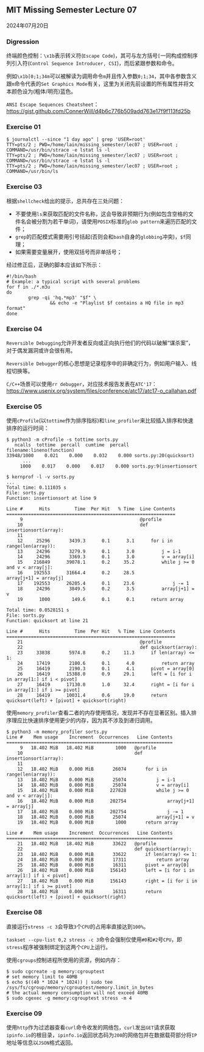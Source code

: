 ## MIT Missing Semester Lecture 07

2024年07月20日

### Digression

终端颜色控制：`\x1b`表示转义符(`Escape Code`)，其可与左方括号`[`一同构成控制序列引入符(`Control Sequence Introducer, CSI`)，而后紧跟参数和命令。

例如`\x1b[0;1;34m`可以被解读为调用命令`m`并且传入参数`0;1;34`，其中各参数含义跟`m`命令代表的`Set Graphics Mode`有关，这里为关闭先前设置的所有属性并将文本颜色设为(粗体/明亮)蓝色。

`ANSI Escape Sequences Cheatsheet`：https://gist.github.com/ConnerWill/d4b6c776b509add763e17f9f113fd25b

### Exercise 01

```shell
$ journalctl --since "1 day ago" | grep 'USER=root'
TTY=pts/2 ; PWD=/home/lain/missing_semester/lec07 ; USER=root ; COMMAND=/usr/bin/strace -e lstat ls -l
TTY=pts/2 ; PWD=/home/lain/missing_semester/lec07 ; USER=root ; COMMAND=/usr/bin/strace -e lstat ls -l
TTY=pts/2 ; PWD=/home/lain/missing_semester/lec07 ; USER=root ; COMMAND=/usr/bin/ls
```

### Exercise 03

根据`shellcheck`给出的提示，总共存在三处问题：

- 不要使用`ls`来获取匹配的文件名称，这会导致非预期行为(例如包含空格的文件名会被分割为若干单词)，请使用`POSIX`标准的`glob pattern`来遍历匹配的文件；
- `grep`的匹配模式需要用引号括起(否则会和`bash`自身的`globbing`冲突)，`$f`同理；
- 如果需要变量展开，使用双括号而非单括号；

经过修正后，正确的脚本应该如下所示：

```shell
#!/bin/bash
# Example: a typical script with several problems
for f in ./*.m3u
do
        grep -qi 'hq.*mp3' "$f" \
                && echo -e "Playlist $f contains a HQ file in mp3 format"
done
```

### Exercise 04

`Reversible Debugging`允许开发者反向或正向执行他们的代码以破解“谋杀案”，对于偶发漏洞或许会很有用。

`Reversible Debugger`的核心思想是记录程序中的非确定行为，例如用户输入、线程切换等。

`C/C++`场景可以使用`rr debugger`，对应技术报告发表在`ATC'17`：https://www.usenix.org/system/files/conference/atc17/atc17-o_callahan.pdf

### Exercise 05

使用`cProfile`(以`tottime`作为排序指标)和`line_profiler`来比较插入排序和快速排序的运行时间：

```shell
$ python3 -m cProfile -s tottime sorts.py
   ncalls  tottime  percall  cumtime  percall filename:lineno(function)
33948/1000    0.021    0.000    0.032    0.000 sorts.py:20(quicksort)
      ...
     1000    0.017    0.000    0.017    0.000 sorts.py:9(insertionsort

$ kernprof -l -v sorts.py
...
Total time: 0.111035 s
File: sorts.py
Function: insertionsort at line 9

Line #      Hits         Time  Per Hit   % Time  Line Contents
==============================================================
     9                                           @profile
    10                                           def insertionsort(array):
    11
    12     25296       3439.3      0.1      3.1      for i in range(len(array)):
    13     24296       3279.9      0.1      3.0          j = i-1
    14     24296       3369.3      0.1      3.0          v = array[i]
    15    216849      39078.1      0.2     35.2          while j >= 0 and v < array[j]:
    16    192553      31664.4      0.2     28.5              array[j+1] = array[j]
    17    192553      26205.4      0.1     23.6              j -= 1
    18     24296       3849.5      0.2      3.5          array[j+1] = v
    19      1000        149.6      0.1      0.1      return array

Total time: 0.0528151 s
File: sorts.py
Function: quicksort at line 21

Line #      Hits         Time  Per Hit   % Time  Line Contents
==============================================================
    21                                           @profile
    22                                           def quicksort(array):
    23     33838       5974.8      0.2     11.3      if len(array) <= 1:
    24     17419       2100.6      0.1      4.0          return array
    25     16419       2190.3      0.1      4.1      pivot = array[0]
    26     16419      15388.0      0.9     29.1      left = [i for i in array[1:] if i < pivot]
    27     16419      17130.0      1.0     32.4      right = [i for i in array[1:] if i >= pivot]
    28     16419      10031.4      0.6     19.0      return quicksort(left) + [pivot] + quicksort(right)
```

使用`memory_profiler`查看二者的内存使用情况，发现并不存在显著区别。插入排序理应比快速排序使用更少的内存，因为其不涉及到递归调用。

```shell
$ python3 -m memory_profiler sorts.py
Line #    Mem usage    Increment  Occurrences   Line Contents
=============================================================
     9   18.402 MiB   18.402 MiB        1000   @profile
    10                                         def insertionsort(array):
    11
    12   18.402 MiB    0.000 MiB       26074       for i in range(len(array)):
    13   18.402 MiB    0.000 MiB       25074           j = i-1
    14   18.402 MiB    0.000 MiB       25074           v = array[i]
    15   18.402 MiB    0.000 MiB      227828           while j >= 0 and v < array[j]:
    16   18.402 MiB    0.000 MiB      202754               array[j+1] = array[j]
    17   18.402 MiB    0.000 MiB      202754               j -= 1
    18   18.402 MiB    0.000 MiB       25074           array[j+1] = v
    19   18.402 MiB    0.000 MiB        1000       return array

Line #    Mem usage    Increment  Occurrences   Line Contents
=============================================================
    21   18.402 MiB   18.402 MiB       33622   @profile
    22                                         def quicksort(array):
    23   18.402 MiB    0.000 MiB       33622       if len(array) <= 1:
    24   18.402 MiB    0.000 MiB       17311           return array
    25   18.402 MiB    0.000 MiB       16311       pivot = array[0]
    26   18.402 MiB    0.000 MiB      156143       left = [i for i in array[1:] if i < pivot]
    27   18.402 MiB    0.000 MiB      156143       right = [i for i in array[1:] if i >= pivot]
    28   18.402 MiB    0.000 MiB       16311       return quicksort(left) + [pivot] + quicksort(right)
```

### Exercise 08

直接运行`stress -c 3`会导致`3`个`CPU`的占用率直接达到`100%`。

`taskset --cpu-list 0,2 stress -c 3`命令会强制仅使用`#0`和`#2`号`CPU`，即`stress`程序被强制绑定到这两个`CPU`上运行。

使用`cgroups`控制进程所使用的资源，例如内存：

```shell
$ sudo cgcreate -g memory:cgrouptest
# set memory limit to 40MB
$ echo $((40 * 1024 * 1024)) | sudo tee /sys/fs/cgroup/memory/cgrouptest/memory.limit_in_bytes
# the actual memory consumption will not exceed 40MB
$ sudo cgexec -g memory:cgrouptest stress -m 4
```

### Exercise 09

使用`http`作为过滤器查看`curl`命令收发的网络包，`curl`发出`GET`请求获取`ipinfo.io`的根目录，`ipinfo.io`返回状态码为`200`的网络包并在数据载荷部分将`IP`地址等信息以`JSON`格式返回。
